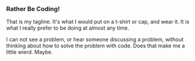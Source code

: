 ### Rather Be Coding!

That is my tagline. It's what I would put on a t-shirt or cap, and wear it. It is what I really prefer to be doing at almost any time.

I can not see a problem, or hear someone discussing a problem, without thinking about how to solve the problem with code. Does that make me a little wierd. Maybe.



<!--
**dan-carroll/dan-carroll** is a ✨ _special_ ✨ repository because its `README.md` (this file) appears on your GitHub profile.

Here are some ideas to get you started:

- 🔭 I’m currently working on ...
- 🌱 I’m currently learning ...
- 👯 I’m looking to collaborate on ...
- 🤔 I’m looking for help with ...
- 💬 Ask me about ...
- 📫 How to reach me: ...
- 😄 Pronouns: ...
- ⚡ Fun fact: ...
-->

